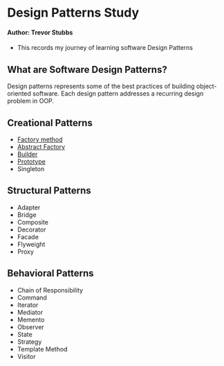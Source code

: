 # Design Patterns Study
#### Author: Trevor Stubbs

- This records my journey of learning software Design Patterns

## What are Software Design Patterns?
Design patterns represents some of the best practices of building object-oriented software. Each design pattern addresses a recurring design problem in OOP. 

## Creational Patterns
- [Factory method](Creational/Factory/)
- [Abstract Factory](Creational/AbstractFactory/)
- [Builder](Creatrional/Builder)
- [Prototype](Creational/Prototype/)
- Singleton

## Structural Patterns
- Adapter
- Bridge
- Composite
- Decorator
- Facade
- Flyweight
- Proxy

## Behavioral Patterns
- Chain of Responsibility
- Command
- Iterator
- Mediator
- Memento
- Observer
- State
- Strategy
- Template Method
- Visitor
